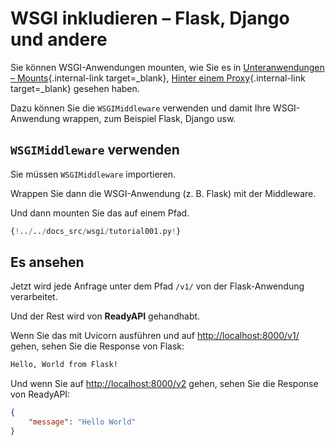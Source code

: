 # WSGI inkludieren – Flask, Django und andere

Sie können WSGI-Anwendungen mounten, wie Sie es in [Unteranwendungen – Mounts](sub-applications.md){.internal-link target=_blank}, [Hinter einem Proxy](behind-a-proxy.md){.internal-link target=_blank} gesehen haben.

Dazu können Sie die `WSGIMiddleware` verwenden und damit Ihre WSGI-Anwendung wrappen, zum Beispiel Flask, Django usw.

## `WSGIMiddleware` verwenden

Sie müssen `WSGIMiddleware` importieren.

Wrappen Sie dann die WSGI-Anwendung (z. B. Flask) mit der Middleware.

Und dann mounten Sie das auf einem Pfad.

```Python hl_lines="2-3  23"
{!../../docs_src/wsgi/tutorial001.py!}
```

## Es ansehen

Jetzt wird jede Anfrage unter dem Pfad `/v1/` von der Flask-Anwendung verarbeitet.

Und der Rest wird von **ReadyAPI** gehandhabt.

Wenn Sie das mit Uvicorn ausführen und auf <a href="http://localhost:8000/v1/" class="external-link" target="_blank">http://localhost:8000/v1/</a> gehen, sehen Sie die Response von Flask:

```txt
Hello, World from Flask!
```

Und wenn Sie auf <a href="http://localhost:8000/v2" class="external-link" target="_blank">http://localhost:8000/v2</a> gehen, sehen Sie die Response von ReadyAPI:

```JSON
{
    "message": "Hello World"
}
```
